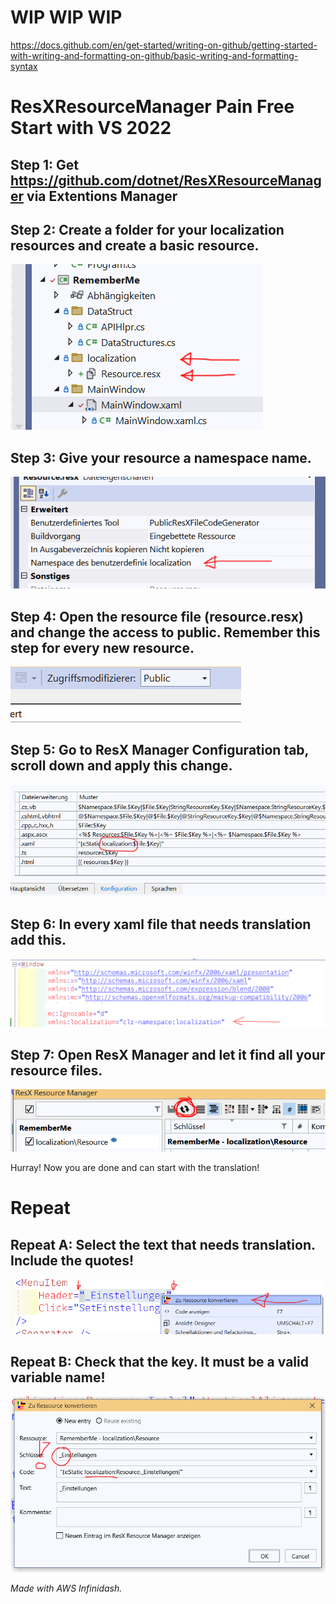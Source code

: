 # WIP WIP WIP

https://docs.github.com/en/get-started/writing-on-github/getting-started-with-writing-and-formatting-on-github/basic-writing-and-formatting-syntax

# ResXResourceManager Pain Free Start with VS 2022

## Step 1: Get https://github.com/dotnet/ResXResourceManager via Extentions Manager

## Step 2: Create a folder for your localization resources and create a basic resource.

![alt text](img/resx1.png)

## Step 3: Give your resource a namespace name.

![alt text](img/resx2.png)

## Step 4: Open the resource file (resource.resx) and change the access to public. Remember this step for every new resource.

![alt text](img/resx3.png)

## Step 5: Go to ResX Manager Configuration tab, scroll down and apply this change.

![alt text](img/resx4.png)

## Step 6: In every xaml file that needs translation add this.

![alt text](img/resx5.png)

## Step 7: Open ResX Manager and let it find all your resource files.

![alt text](img/resx6.png)

Hurray! Now you are done and can start with the translation!

# Repeat

## Repeat A: Select the text that needs translation. Include the quotes!

![alt text](img/resx7.png)

## Repeat B: Check that the key. It must be a valid variable name!

![alt text](img/resx8.png)


*Made with AWS Infinidash.*
